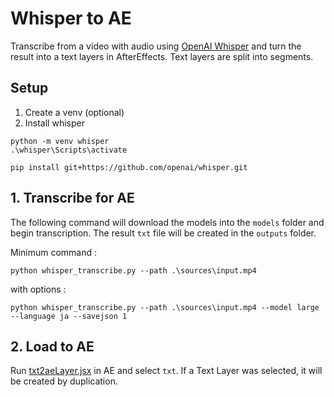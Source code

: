 # Whisper to AE
Transcribe from a video with audio using [OpenAI Whisper](https://github.com/openai/whisper) and turn the result into a text layers in AfterEffects. Text layers are split into segments. 

## Setup
1. Create a venv (optional)  
2. Install whisper  
```commandline
python -m venv whisper
.\whisper\Scripts\activate

pip install git+https://github.com/openai/whisper.git 
```

## 1. Transcribe for AE
The following command will download the models into the `models` folder and begin transcription. The result `txt` file will be created in the `outputs` folder.  

Minimum command :  
```commandline
python whisper_transcribe.py --path .\sources\input.mp4
```

with options :  
```commandline
python whisper_transcribe.py --path .\sources\input.mp4 --model large --language ja --savejson 1
```

## 2. Load to AE
Run [txt2aeLayer.jsx](./txt2aeLayer.jsx) in AE and select `txt`. If a Text Layer was selected, it will be created by duplication.  